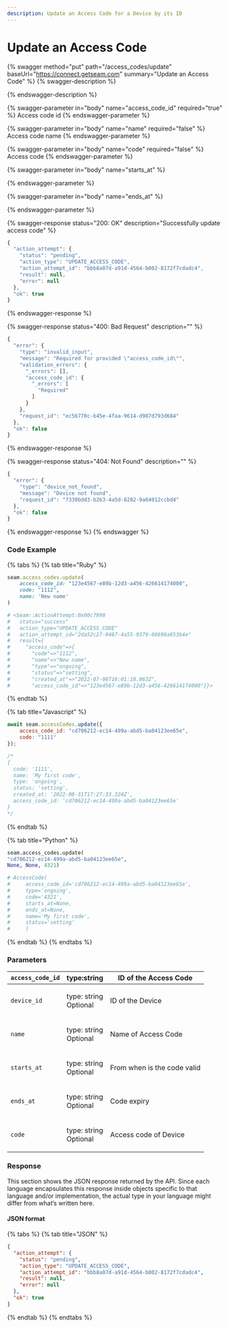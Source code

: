 ```yaml
---
description: Update an Access Code for a Device by its ID
---
```


# Update an Access Code

{% swagger method="put" path="/access_codes/update" baseUrl="https://connect.getseam.com" summary="Update an Access Code" %}
{% swagger-description %}

{% endswagger-description %}

{% swagger-parameter in="body" name="access_code_id" required="true" %}
Access code id
{% endswagger-parameter %}

{% swagger-parameter in="body" name="name" required="false" %}
Access code name
{% endswagger-parameter %}

{% swagger-parameter in="body" name="code" required="false" %}
Access code
{% endswagger-parameter %}

{% swagger-parameter in="body" name="starts_at" %}

{% endswagger-parameter %}

{% swagger-parameter in="body" name="ends_at" %}

{% endswagger-parameter %}

{% swagger-response status="200: OK" description="Successfully update access code" %}
```javascript
{
  "action_attempt": {
    "status": "pending",
    "action_type": "UPDATE_ACCESS_CODE",
    "action_attempt_id": "bbb8a07d-a91d-4564-b002-8172f7cdadc4",
    "result": null,
    "error": null
  },
  "ok": true
}
```
{% endswagger-response %}

{% swagger-response status="400: Bad Request" description="" %}
```javascript
{
  "error": {
    "type": "invalid_input",
    "message": "Required for provided \"access_code_id\"",
    "validation_errors": {
      "_errors": [],
      "access_code_id": {
        "_errors": [
          "Required"
        ]
      }
    },
    "request_id": "ec56770c-b45e-4faa-9614-d987d793d684"
  },
  "ok": false
}
```
{% endswagger-response %}

{% swagger-response status="404: Not Found" description="" %}
```javascript
{
  "error": {
    "type": "device_not_found",
    "message": "Device not found",
    "request_id": "7330bdd3-b263-4a5d-8282-9a64012ccbd4"
  },
  "ok": false
}
```
{% endswagger-response %}
{% endswagger %}

### Code Example

{% tabs %}
{% tab title="Ruby" %}
```ruby
seam.access_codes.update(
    access_code_id: "123e4567-e89b-12d3-a456-426614174000",
    code: "1112",
    name: 'New name'
)

# <Seam::ActionAttempt:0x00c7998
#   status="success"
#   action_type="UPDATE_ACCESS_CODE"
#   action_attempt_id="2da52c27-9487-4a55-9379-60690a653b4e"
#   result={
#     "access_code"=>{
#       "code"=>"1112",
#       "name"=>"New name",
#       "type"=>"ongoing",
#       "status"=>"setting",
#       "created_at"=>"2022-07-06T16:01:18.063Z",
#       "access_code_id"=>"123e4567-e89b-12d3-a456-426614174000"}}>
```
{% endtab %}

{% tab title="Javascript" %}
```javascript
await seam.accessCodes.update({
    access_code_id: "cd706212-ec14-499a-abd5-ba04123ee65e",
    code: "1111"
});

/*
{
  code: '1111',
  name: 'My first code',
  type: 'ongoing',
  status: 'setting',
  created_at: '2022-08-31T17:27:33.324Z',
  access_code_id: 'cd706212-ec14-499a-abd5-ba04123ee65e'
}
*/
```
{% endtab %}

{% tab title="Python" %}
```python
seam.access_codes.update(
"cd706212-ec14-499a-abd5-ba04123ee65e",
None, None, 4321)

# AccessCode(
#     access_code_id='cd706212-ec14-499a-abd5-ba04123ee65e', 
#     type='ongoing', 
#     code='4321', 
#     starts_at=None, 
#     ends_at=None, 
#     name='My first code', 
#     status='setting'
#     )

```
{% endtab %}
{% endtabs %}

### Parameters

| `access_code_id` | type:string                     | ID of the Access Code       |
| ---------------- | ------------------------------- | --------------------------- |
| `device_id`      | <p>type: string<br>Optional</p> | ID of the Device            |
| `name`           | <p>type: string<br>Optional</p> | Name of Access Code         |
| `starts_at`      | <p>type: string<br>Optional</p> | From when is the code valid |
| `ends_at`        | <p>type: string<br>Optional</p> | Code expiry                 |
| `code`           | <p>type: string<br>Optional</p> | Access code of Device       |

###

### Response

This section shows the JSON response returned by the API. Since each language encapsulates this response inside objects specific to that language and/or implementation, the actual type in your language might differ from what’s written here.

#### JSON format

{% tabs %}
{% tab title="JSON" %}
```json
{
  "action_attempt": {
    "status": "pending",
    "action_type": "UPDATE_ACCESS_CODE",
    "action_attempt_id": "bbb8a07d-a91d-4564-b002-8172f7cdadc4",
    "result": null,
    "error": null
  },
  "ok": true
}
```
{% endtab %}
{% endtabs %}
